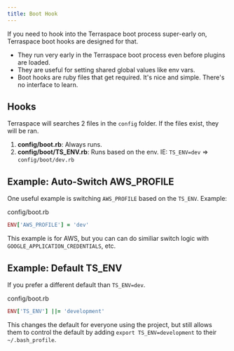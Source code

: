 ```yaml
---
title: Boot Hook
---
```


If you need to hook into the Terraspace boot process super-early on, Terraspace boot hooks are designed for that.

* They run very early in the Terraspace boot process even before plugins are loaded.
* They are useful for setting shared global values like env vars.
* Boot hooks are ruby files that get required. It's nice and simple. There's no interface to learn.

## Hooks

Terraspace will searches 2 files in the `config` folder. If the files exist, they will be ran.

1. **config/boot.rb**: Always runs.
2. **config/boot/TS_ENV.rb**: Runs based on the env. IE: `TS_ENV=dev` => `config/boot/dev.rb`

## Example: Auto-Switch AWS_PROFILE

One useful example is switching `AWS_PROFILE` based on the `TS_ENV`. Example:

config/boot.rb

```ruby
ENV['AWS_PROFILE'] = 'dev'
```

This example is for AWS, but you can can do similiar switch logic with `GOOGLE_APPLICATION_CREDENTIALS`, etc.

## Example: Default TS_ENV

If you prefer a different default than `TS_ENV=dev`.

config/boot.rb

```ruby
ENV['TS_ENV'] ||= 'development'
```

This changes the default for everyone using the project, but still allows them to control the default by adding `export TS_ENV=development` to their `~/.bash_profile`. 
